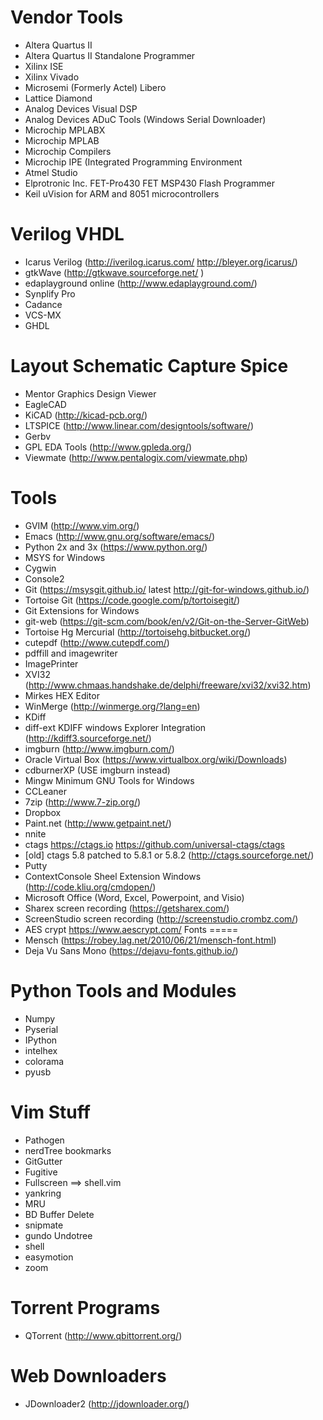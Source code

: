 

Vendor Tools
============
* Altera Quartus II
* Altera Quartus II Standalone Programmer
* Xilinx ISE
* Xilinx Vivado
* Microsemi (Formerly Actel) Libero
* Lattice Diamond
* Analog Devices Visual DSP
* Analog Devices ADuC Tools (Windows Serial Downloader)
* Microchip MPLABX
* Microchip MPLAB
* Microchip Compilers
* Microchip IPE (Integrated Programming Environment
* Atmel Studio
* Elprotronic Inc. FET-Pro430 FET MSP430 Flash Programmer
* Keil uVision for ARM and 8051 microcontrollers

Verilog VHDL
============
* Icarus Verilog (http://iverilog.icarus.com/ http://bleyer.org/icarus/)
* gtkWave (http://gtkwave.sourceforge.net/ )
* edaplayground online (http://www.edaplayground.com/)
* Synplify Pro
* Cadance
* VCS-MX
* GHDL

Layout Schematic Capture Spice
=======================
* Mentor Graphics Design Viewer
* EagleCAD
* KiCAD  (http://kicad-pcb.org/)
* LTSPICE (http://www.linear.com/designtools/software/)
* Gerbv
* GPL EDA Tools (http://www.gpleda.org/)
* Viewmate (http://www.pentalogix.com/viewmate.php)

Tools
=====
* GVIM (http://www.vim.org/)
* Emacs (http://www.gnu.org/software/emacs/)
* Python 2x and 3x (https://www.python.org/)
* MSYS for Windows
* Cygwin
* Console2
* Git (https://msysgit.github.io/  latest  http://git-for-windows.github.io/)
* Tortoise Git (https://code.google.com/p/tortoisegit/)
* Git Extensions for Windows
* git-web (https://git-scm.com/book/en/v2/Git-on-the-Server-GitWeb)
* Tortoise Hg Mercurial (http://tortoisehg.bitbucket.org/)
* cutepdf (http://www.cutepdf.com/)
* pdffill and imagewriter
* ImagePrinter
* XVI32 (http://www.chmaas.handshake.de/delphi/freeware/xvi32/xvi32.htm)
* Mirkes HEX Editor
* WinMerge (http://winmerge.org/?lang=en)
* KDiff
* diff-ext KDIFF windows Explorer Integration (http://kdiff3.sourceforge.net/)
* imgburn (http://www.imgburn.com/)
* Oracle Virtual Box (https://www.virtualbox.org/wiki/Downloads)
* cdburnerXP (USE imgburn instead)
* Mingw Minimum GNU Tools for Windows
* CCLeaner
* 7zip (http://www.7-zip.org/)
* Dropbox
* Paint.net (http://www.getpaint.net/)
* nnite
* ctags https://ctags.io  https://github.com/universal-ctags/ctags
* [old] ctags 5.8 patched to 5.8.1 or 5.8.2 (http://ctags.sourceforge.net/)
* Putty
* ContextConsole Sheel Extension Windows (http://code.kliu.org/cmdopen/)
* Microsoft Office (Word, Excel, Powerpoint, and Visio)
* Sharex screen recording (https://getsharex.com/)
* ScreenStudio screen recording (http://screenstudio.crombz.com/)
* AES crypt https://www.aescrypt.com/
Fonts
=====
* Mensch (https://robey.lag.net/2010/06/21/mensch-font.html)
* Deja Vu Sans Mono (https://dejavu-fonts.github.io/)


Python Tools and Modules
========================
* Numpy
* Pyserial
* IPython
* intelhex
* colorama
* pyusb

Vim Stuff
=========
* Pathogen
* nerdTree bookmarks
* GitGutter
* Fugitive
* Fullscreen ==> shell.vim
* yankring
* MRU
* BD Buffer Delete
* snipmate
* gundo Undotree
* shell
* easymotion
* zoom

Torrent Programs
================
* QTorrent (http://www.qbittorrent.org/)

Web Downloaders
===============
* JDownloader2 (http://jdownloader.org/)


